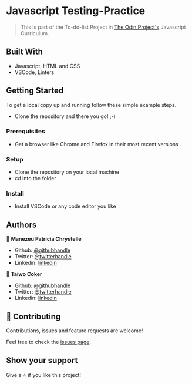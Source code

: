 # Javascript Testing-Practice

> This is part of the To-do-list Project in [The Odin Project's](https://www.theodinproject.com/courses/javascript/lessons/testing-practice?ref=lnav) Javascript Curriculum.



## Built With

- Javascript, HTML and CSS
- VSCode, Linters


## Getting Started

To get a local copy up and running follow these simple example steps.

- Clone the repository and there you go! ;-)

### Prerequisites

- Get a browser like Chrome and Firefox in their most recent versions

### Setup

- Clone the repository on your local machine
- cd into the folder

### Install

- Install VSCode or any code editor you like


## Authors

👤 **Manezeu Patricia Chrystelle**

- Github: [@githubhandle](https://github.com/patriciachrysy)
- Twitter: [@twitterhandle](https://twitter.com/ManezeuP)
- Linkedin: [linkedin](https://www.linkedin.com/in/manezeu-patricia-chrystelle-095072118/)

👤 **Taiwo Coker**

- Github: [@githubhandle](https://github.com/taiwocoker)
- Twitter: [@twitterhandle](https://twitter.com/SelloCoker)
- Linkedin: [linkedin](https://linkedin.com/in/taiwo-coker)

## 🤝 Contributing

Contributions, issues and feature requests are welcome!

Feel free to check the [issues page](https://github.com/taiwocoker/Testing-practice-with-jest/issues).

## Show your support

Give a ⭐️ if you like this project!

